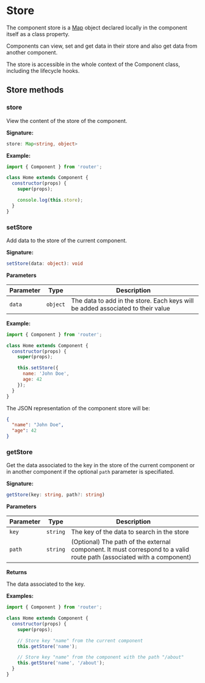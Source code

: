 # Store

The component store is a [Map](https://developer.mozilla.org/en-US/docs/Web/JavaScript/Reference/Global_Objects/Map) object declared locally in the component itself as a class property.

Components can view, set and get data in their store and also get data from another component.

The store is accessible in the whole context of the Component class, including the lifecycle hooks.

## Store methods​

### store

View the content of the store of the component.

**Signature:**

```typescript
store: Map<string, object>
```

**Example:**

```js
import { Component } from 'router';

class Home extends Component {
  constructor(props) {
    super(props);

    console.log(this.store);
  }
}
```

### setStore

Add data to the store of the current component.

**Signature:**

```typescript
setStore(data: object): void
```

**Parameters**

| Parameter |   Type   | Description                                                                     |
| --------- | :------: | ------------------------------------------------------------------------------- |
| `data`    | `object` | The data to add in the store. Each keys will be added associated to their value |

**Example:**

```js
import { Component } from 'router';

class Home extends Component {
  constructor(props) {
    super(props);

    this.setStore({
      name: 'John Doe',
      age: 42
    });
  }
}
```

The JSON representation of the component store will be:

```json
{
  "name": "John Doe",
  "age": 42
}
```

### getStore

Get the data associated to the key in the store of the current component or in another component if the optional `path` parameter is specifiated.

**Signature:**

```typescript
getStore(key: string, path?: string)
```

**Parameters**

| Parameter |   Type   | Description                                                                                                           |
| --------- | :------: | --------------------------------------------------------------------------------------------------------------------- |
| `key`     | `string` | The key of the data to search in the store                                                                            |
| `path`    | `string` | (Optional) The path of the external component. It must correspond to a valid route path (associated with a component) |

**Returns**

The data associated to the key.

**Examples:**

```js
import { Component } from 'router';

class Home extends Component {
  constructor(props) {
    super(props);

    // Store key "name" from the current component
    this.getStore('name');

    // Store key "name" from the component with the path "/about"
    this.getStore('name', '/about');
  }
}
```
